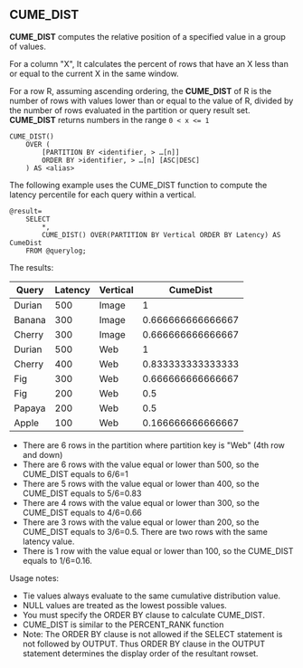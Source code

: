 ## CUME\_DIST

**CUME\_DIST** computes the relative position of a specified value in a group of values.

For a column "X", It calculates the percent of rows that have an X less than or equal to the current X in the same window.

For a row R, assuming ascending ordering, the **CUME\_DIST** of R is the number of rows with values lower than or equal to the value of R, divided by the number of rows evaluated in the partition or query result set. **CUME\_DIST** returns numbers in the range `0 < x <= 1`

```
CUME_DIST()
    OVER (
        [PARTITION BY <identifier, > …[n]]
        ORDER BY >identifier, > …[n] [ASC|DESC]
    ) AS <alias>
```

The following example uses the CUME\_DIST function to compute the latency percentile for each query within a vertical.

```
@result=
    SELECT
        *,
        CUME_DIST() OVER(PARTITION BY Vertical ORDER BY Latency) AS CumeDist
    FROM @querylog;
```

The results:

| **Query** | **Latency** | **Vertical** | **CumeDist** |
| --- | --- | --- | --- |
| Durian | 500 | Image | 1 |
| Banana | 300 | Image | 0.666666666666667 |
| Cherry | 300 | Image | 0.666666666666667 |
| Durian | 500 | Web | 1 |
| Cherry | 400 | Web | 0.833333333333333 |
| Fig | 300 | Web | 0.666666666666667 |
| Fig | 200 | Web | 0.5 |
| Papaya | 200 | Web | 0.5 |
| Apple | 100 | Web | 0.166666666666667 |

* There are 6 rows in the partition where partition key is "Web" \(4th row and down\)
* There are 6 rows with the value equal or lower than 500, so the CUME\_DIST equals to 6/6=1
* There are 5 rows with the value equal or lower than 400, so the CUME\_DIST equals to 5/6=0.83
* There are 4 rows with the value equal or lower than 300, so the CUME\_DIST equals to 4/6=0.66
* There are 3 rows with the value equal or lower than 200, so the CUME\_DIST equals to 3/6=0.5. There are two rows with the same latency value.
* There is 1 row with the value equal or lower than 100, so the CUME\_DIST equals to 1/6=0.16.

Usage notes:

* Tie values always evaluate to the same cumulative distribution value.
* NULL values are treated as the lowest possible values.
* You must specify the ORDER BY clause to calculate CUME\_DIST.
* CUME\_DIST is similar to the PERCENT\_RANK function
* Note: The ORDER BY clause is not allowed if the SELECT statement is not followed by OUTPUT. Thus ORDER BY clause in the OUTPUT statement determines the display order of the resultant rowset.



